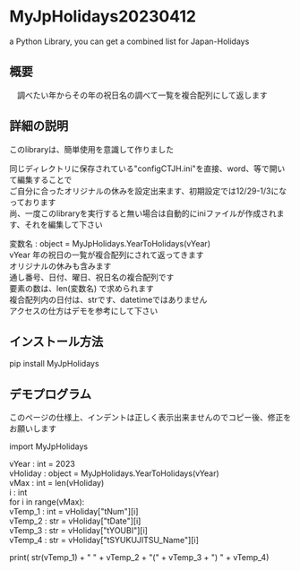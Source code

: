 # MyJpHolidays20230412
a Python Library, you can get a combined list for Japan-Holidays


## 概要
　調べたい年からその年の祝日名の調べて一覧を複合配列にして返します<br>
 
##  詳細の説明<br>
このlibraryは、簡単使用を意識して作りました  

同じディレクトリに保存されている"configCTJH.ini"を直接、word、等で開いて編集することで  
ご自分に合ったオリジナルの休みを設定出来ます、初期設定では12/29-1/3になっております  
尚、一度このlibraryを実行すると無い場合は自動的にiniファイルが作成されます、それを編集して下さい  
 
 変数名 : object = MyJpHolidays.YearToHolidays(vYear)  
       vYear 年の祝日の一覧が複合配列にされて返ってきます  
       オリジナルの休みも含みます  
       通し番号、日付、曜日、祝日名の複合配列です  
       要素の数は、len(変数名) で求められます  
       複合配列内の日付は、strです、datetimeではありません  
       アクセスの仕方はデモを参考にして下さい   

## インストール方法  
pip install MyJpHolidays  

## デモプログラム<br>
このページの仕様上、インデントは正しく表示出来ませんのでコピー後、修正をお願いします

import MyJpHolidays

vYear : int = 2023  
vHoliday : object = MyJpHolidays.YearToHolidays(vYear)  
vMax : int = len(vHoliday)  
i : int  
for i in range(vMax):  
 vTemp_1 : int = vHoliday["tNum"][i]  
 vTemp_2 : str = vHoliday["tDate"][i]  
 vTemp_3 : str = vHoliday["tYOUBI"][i]  
 vTemp_4 : str = vHoliday["tSYUKUJITSU_Name"][i]  
 
 print( str(vTemp_1) + "  " + vTemp_2 + "(" + vTemp_3 + ") " + vTemp_4)
 
    
